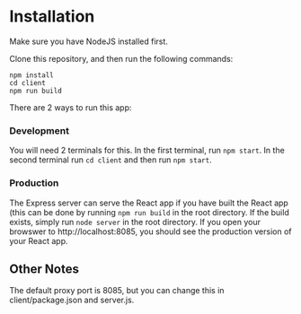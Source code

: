 # Installation

Make sure you have NodeJS installed first.

Clone this repository, and then run the following commands:
```
npm install
cd client
npm run build
```

There are 2 ways to run this app:

### Development
You will need 2 terminals for this. In the first terminal, run ```npm start```. In the second terminal run ```cd client``` and then run ```npm start```.

### Production
The Express server can serve the React app if you have built the React app (this can be done by running ```npm run build``` in the root directory. If the build exists, simply run ```node server``` in the root directory. If you open your browswer to http://localhost:8085, you should see the production version of your React app.

## Other Notes
The default proxy port is 8085, but you can change this in client/package.json and server.js.
